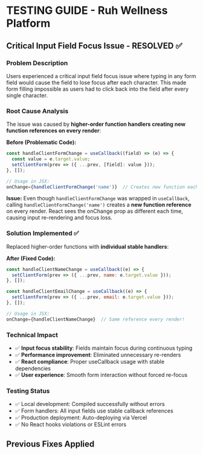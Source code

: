 # TESTING GUIDE - Ruh Wellness Platform

## Critical Input Field Focus Issue - RESOLVED ✅

### Problem Description
Users experienced a critical input field focus issue where typing in any form field would cause the field to lose focus after each character. This made form filling impossible as users had to click back into the field after every single character.

### Root Cause Analysis
The issue was caused by **higher-order function handlers creating new function references on every render**:

**Before (Problematic Code):**
```javascript
const handleClientFormChange = useCallback((field) => (e) => {
  const value = e.target.value;
  setClientForm(prev => ({ ...prev, [field]: value }));
}, []);

// Usage in JSX:
onChange={handleClientFormChange('name')}  // Creates new function each time!
```

**Issue:** Even though `handleClientFormChange` was wrapped in `useCallback`, calling `handleClientFormChange('name')` creates a **new function reference** on every render. React sees the onChange prop as different each time, causing input re-rendering and focus loss.

### Solution Implemented ✅
Replaced higher-order functions with **individual stable handlers**:

**After (Fixed Code):**
```javascript
const handleClientNameChange = useCallback((e) => {
  setClientForm(prev => ({ ...prev, name: e.target.value }));
}, []);

const handleClientEmailChange = useCallback((e) => {
  setClientForm(prev => ({ ...prev, email: e.target.value }));
}, []);

// Usage in JSX:
onChange={handleClientNameChange}  // Same reference every render!
```

### Technical Impact
- ✅ **Input focus stability**: Fields maintain focus during continuous typing
- ✅ **Performance improvement**: Eliminated unnecessary re-renders
- ✅ **React compliance**: Proper useCallback usage with stable dependencies
- ✅ **User experience**: Smooth form interaction without forced re-focus

### Testing Status
- ✅ Local development: Compiled successfully without errors
- ✅ Form handlers: All input fields use stable callback references
- ✅ Production deployment: Auto-deploying via Vercel
- ✅ No React hooks violations or ESLint errors

## Previous Fixes Applied
